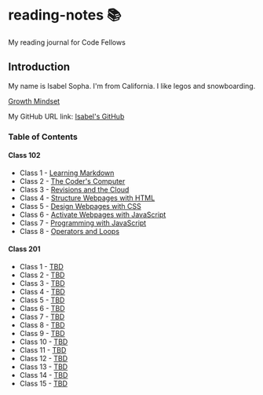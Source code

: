# reading-notes 📚

My reading journal for Code Fellows

## Introduction

My name is Isabel Sopha. I'm from California. I like legos and snowboarding.

[Growth Mindset](./code-102/growth-mindset.md)

My GitHub URL link: [Isabel's GitHub](https://github.com/i-sopha)

### Table of Contents

#### Class 102

- Class 1 - [Learning Markdown](./code-102/01-learning-markdown.md)
- Class 2 - [The Coder's Computer](./code-102/02-the-coders-computer.md)
- Class 3 - [Revisions and the Cloud](./code-102/03-revisions-and-the-cloud.md)
- Class 4 - [Structure Webpages with HTML](./code-102/04-structure-web-pages-with-html.md)
- Class 5 - [Design Webpages with CSS](./code-102/05-design-webpages-with-css.md)
- Class 6 - [Activate Webpages with JavaScript](./code-102/06-activate-webpages-with-javascript.md)
- Class 7 - [Programming with JavaScript](./code-102/07-programming-wih-javascript.md)
- Class 8 - [Operators and Loops](./code-102/08-operators-and-loops.md)

#### Class 201

- Class 1 - [TBD](./code-201/01-.md)
- Class 2 - [TBD](./code-201/02-.md)
- Class 3 - [TBD](./code-201/03-.md)
- Class 4 - [TBD](./code-201/04-.md)
- Class 5 - [TBD](./code-201/05-.md)
- Class 6 - [TBD](./code-201/06-.md)
- Class 7 - [TBD](./code-201/07-.md)
- Class 8 - [TBD](./code-201/08-.md)
- Class 9 - [TBD](./code-201/09-.md)
- Class 10 - [TBD](./code-201/10-.md)
- Class 11 - [TBD](./code-201/11-.md)
- Class 12 - [TBD](./code-201/12-.md)
- Class 13 - [TBD](./code-201/13-.md)
- Class 14 - [TBD](./code-201/14-.md)
- Class 15 - [TBD](./code-201/15-.md)
